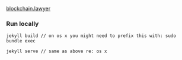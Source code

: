 [blockchain.lawyer](http://blockchain.lawyer)

### Run locally
`jekyll build // on os x you might need to prefix this with: sudo bundle exec`

`jekyll serve // same as above re: os x`
